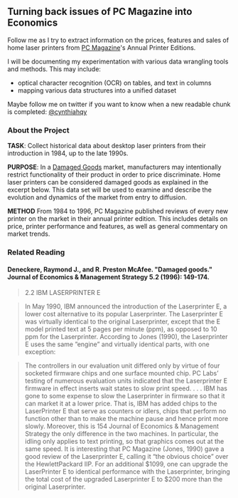 ## Turning back issues of PC Magazine into Economics

Follow me as I try to extract information on the prices, features and sales of home laser printers from [PC Magazine](https://books.google.com.au/books?id=N09JwLeo7s4C&source=gbs_all_issues_r&cad=1)'s Annual Printer Editions.

I will be documenting my experimentation with various data wrangling tools and methods. This may include: 
- optical character recognition (OCR) on tables, and text in columns
- mapping various data structures into a unified dataset

Maybe follow me on twitter if you want to know when a new readable chunk is completed: [@cynthiahqy](https://twitter.com/cynthiahqy)

### About the Project

**TASK**: Collect historical data about desktop laser printers from their introduction in 1984, up to the late 1990s. 

**PURPOSE**: In a [Damaged Goods](https://en.wikipedia.org/wiki/Crippleware) market, manufacturers may intentionally restrict functionality of their product in order to price discriminate. 
Home laser printers can be considered damaged goods as explained in the excerpt below. This data set will be used to examine and describe the evolution and dynamics of the market from entry to diffusion.

**METHOD** From 1984 to 1996, PC Magazine published reviews of every new printer on the market in their annual printer edition. This includes details on price, printer performance and features, as well as general commentary on market trends. 

### Related Reading

#### Deneckere, Raymond J., and R. Preston McAfee. "Damaged goods." Journal of Economics & Management Strategy 5.2 (1996): 149-174. 

> 2.2 IBM LASERPRINTER E

> In May 1990, IBM announced the introduction of the Laserprinter E,
a lower cost alternative to its popular Laserprinter. The Laserprinter
E was virtually identical to the original Laserprinter, except that the
E model printed text at 5 pages per minute (ppm), as opposed to 10
ppm for the Laserprinter. According to Jones (1990), the Laserprinter
E uses the same ”engine” and virtually identical parts, with one exception:

> The controllers in our evaluation unit differed only by virtue
of four socketed firmware chips and one surface
mounted chip. PC Labs’ testing of numerous evaluation
units indicated that the Laserprinter E firmware in effect
inserts wait states to slow print speed. . . . IBM has gone
to some expense to slow the Laserprinter in firmware so
that it can market it at a lower price.
That is, IBM has added chips to the LaserPrinter E that serve as
counters or idlers, chips that perform no function other than to make
the machine pause and hence print more slowly. Moreover, this is 
154 Journal of Economics & Management Strategy
the only difference in the two machines. In particular, the idling only
applies to text printing, so that graphics comes out at the same speed.
It is interesting that PC Magazine (Jones, 1990) gave a good review
of the Laserprinter E, calling it “the obvious choice” over the HewlettPackard
IIP. For an additional $1099, one can upgrade the LaserPrinter
E to identical performance with the Laserprinter, bringing the total
cost of the upgraded Laserprinter E to $200 more than the original
Laserprinter.



